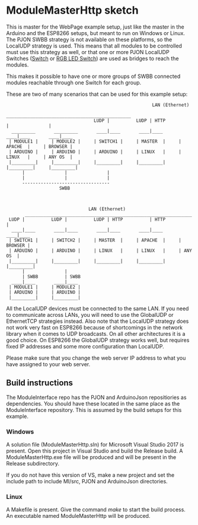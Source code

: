 # ModuleMasterHttp sketch
This is master for the WebPage example setup, just like the master in the Arduino and the ESP8266 setups, but meant to run on Windows or Linux.
The PJON SWBB strategy is not available on these platforms, so the LocalUDP strategy is used. This means that all modules to be controlled must use this strategy as well, or that one or more PJON LocalUDP Switches ([Switch](https://github.com/gioblu/PJON/blob/master/examples/ARDUINO/Local/SoftwareBitBang/Tunneler/SwitchA/SwitchA.ino) or [RGB LED Switch](https://github.com/gioblu/PJON/blob/master/examples/ARDUINO/Local/SoftwareBitBang/Tunneler/BlinkingRGBSwitch/BlinkingRGBSwitch.ino)) are used as bridges to reach the modules. 

This makes it possible to have one or more groups of SWBB connected modules reachable through one Switch for each group.

These are two of many scenarios that can be used for this example setup:
```
                                                       LAN (Ethernet)
                                       _______________________________________________
                                 LUDP |          LUDP | HTTP          |               |
  _________       _________       ____|____       ____|____       ____|____       ____|____
 | MODULE1 |     | MODULE2 |     | SWITCH1 |     | MASTER  |     | APACHE  |     | BROWSER |
 | ARDUINO |     | ARDUINO |     | ARDUINO |     | LINUX   |     | LINUX   |     | ANY OS  |
 |_________|     |_________|     |_________|     |_________|     |_________|     |_________|
      |               |               |
      |               |               |
      ---------------------------------
                    SWBB           



                               LAN (Ethernet)
       _______________________________________________________________
 LUDP |          LUDP |          LUDP | HTTP          | HTTP          |
  ____|____       ____|____       ____|____       ____|____       ____|____ 
 | SWITCH1 |     | SWITCH2 |     | MASTER  |     | APACHE  |     | BROWSER |
 | ARDUINO |     | ARDUINO |     | LINUX   |     | LINUX   |     | ANY OS  |
 |_________|     |_________|     |_________|     |_________|     |_________|
      |               |
      | SWBB          | SWBB
  ____|____       ____|____
 | MODULE1 |     | MODULE2 |               
 | ARDUINO |     | ARDUINO |
 |_________|     |_________|
```

All the LocalUDP devices must be connected to the same LAN. If you need to communicate across LANs, you will need to use the GlobalUDP or EthernetTCP strategies instead. Also note that the LocalUDP strategy does not work very fast on ESP8266 because of shortcomings in the network library when it comes to UDP broadcasts. On all other architectures it is a good choice. On ESP8266 the GlobalUDP strategy works well, but requires fixed IP addresses and some more configuration than LocalUDP.

Please make sure that you change the web server IP address to what you have assigned to your web server.

## Build instructions
The ModuleInterface repo has the PJON and ArduinoJson repositiories as dependencies. You should have these located in the same place as the ModuleInterface repository. This is assumed by the build setups for this example.

### Windows
A solution file (ModuleMasterHttp.sln) for Microsoft Visual Studio 2017 is present. Open this project in Visual Studio and build the Release build. A ModuleMasterHttp.exe file will be produced and will be present in the Release subdirectory.

If you do not have this version of VS, make a new project and set the include path to include MI/src, PJON and ArduinoJson directories.

### Linux
A Makefile is present. Give the command _make_ to start the build process. An executable named ModuleMasterHttp will be produced.
